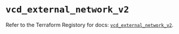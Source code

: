 # `vcd_external_network_v2`

Refer to the Terraform Registory for docs: [`vcd_external_network_v2`](https://registry.terraform.io/providers/vmware/vcd/3.10.0/docs/resources/external_network_v2).

